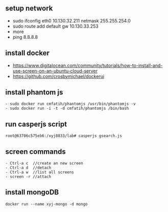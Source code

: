## setup network 
- sudo ifconfig eth0 10.130.32.211 netmask 255.255.254.0
- sudo route add default gw 10.130.33.253 
- more 
- ping 8.8.8.8


## install docker

- https://www.digitalocean.com/community/tutorials/how-to-install-and-use-screen-on-an-ubuntu-cloud-server
- https://github.com/crosbymichael/dockerui


## install phantom js
```
- sudo docker run cmfatih/phantomjs /usr/bin/phantomjs -v
- sudo docker run -i -t -d cmfatih/phantomjs /bin/bash
```

## run casperjs script
```
root@63706c575eb6:/xyj8833/lab# casperjs gsearch.js 
```

## screen commands
```
- Ctrl-a c  //create an new screen
- Ctrl-a d  //detach
- Ctrl-a w  //list all screens
- screen -r //attach
```

## install mongoDB
```
docker run --name xyj-mongo -d mongo
```

